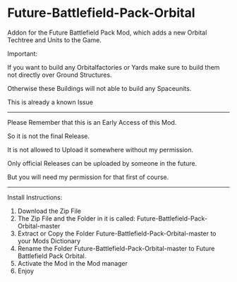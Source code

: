# Future-Battlefield-Pack-Orbital
Addon for the Future Battlefield Pack Mod, which adds a new Orbital Techtree and Units to the Game.

Important:

If you want to build any Orbitalfactories or Yards make sure to build them not directly over Ground Structures.

Otherwise these Buildings will not able to build any Spaceunits.

This is already a known Issue 

--------------------------------------------------------------------------------------------------------------------

Please Remember that this is an Early Access of this Mod.

So it is not the final Release.

It is not allowed to Upload it somewhere without my permission.

Only official Releases can be uploaded by someone in the future.

But you will need my permission for that first of course.

--------------------------------------------------------------------------------------------------------------------

Install Instructions:
1) Download the Zip File 
2) The Zip File and the Folder in it is called: Future-Battlefield-Pack-Orbital-master
3) Extract or Copy the Folder Future-Battlefield-Pack-Orbital-master to your Mods Dictionary 
4) Rename the Folder Future-Battlefield-Pack-Orbital-master to Future Battlefield Pack Orbital. 
5) Activate the Mod in the Mod manager 
6) Enjoy 

